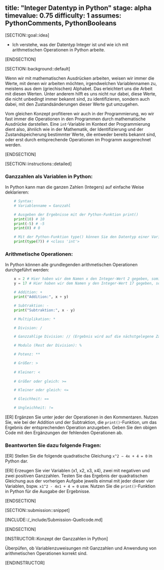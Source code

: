 title: "Integer Datentyp in Python"
stage: alpha
timevalue: 0.75
difficulty: 1
assumes: PythonComments, PythonBooleans
---

[SECTION::goal::idea]

- Ich verstehe, was der Datentyp Integer ist und
wie ich mit arithmetischen Operationen in Python arbeite.

[ENDSECTION]

[SECTION::background::default]

Wenn wir mit mathematischen Ausdrücken arbeiten, weisen wir immer die Werte,
mit denen wir arbeiten möchten, irgendwelchen Variablennamen zu,
meistens aus dem (griechischen) Alphabet. Das erleichtert uns die Arbeit mit diesen Werten.
Unter anderem hilft es uns nicht nur dabei, diese Werte, die nicht unbedingt immer bekannt sind,
zu identifizieren, sondern auch dabei, mit den Zustandsänderungen dieser Werte gut umzugehen.

Vom gleichen Konzept profitieren wir auch in der Programmierung,
wo wir fast immer die Operationen in den Programmen durch mathematische Ausdrücke darstellen.
Eine `int`-Variable im Kontext der Programmierung dient also, ähnlich wie in der Mathematik,
der Identifizierung und der Zustandspeicherung bestimmter Werte, die entweder bereits bekannt sind,
oder erst durch entsprechende Operationen im Programm ausgerechnet werden.

[ENDSECTION]

[SECTION::instructions::detailed]

### Ganzzahlen als Variablen in Python:

In Python kann man die ganzen Zahlen (Integers) auf einfache Weise deklarieren:

```python
    # Syntax:
    # Variablenname = Ganzzahl

    # Ausgeben der Ergebnisse mit der Python-Funktion print() 
    print(10) # 10
    print(-5) # -5
    print(0) # 0

    # Mit der Python-Funktion type() können Sie den Datentyp einer Variable herausfinden. 
    print(type(7)) # <class 'int'> 
```

### Arithmetische Operationen:

In Python können alle grundlegenden arithmetischen Operationen durchgeführt werden:


```python
    x = 2 # Hier haben wir dem Namen x den Integer-Wert 2 gegeben, somit entsteht die Variable x.
    y = 17 # Hier haben wir dem Namen y den Integer-Wert 17 gegeben, somit entsteht die Variable y.

    # Addition: +
    print("Addition:", x + y)

    # Subtraktion: -
    print("Subtraktion:", x - y)

    # Multiplikation: *

    # Division: /

    # Ganzzahlige Division: // (Ergebnis wird auf die nächstgelegene Zahl gerundet)

    # Modulo (Rest der Division): %

    # Potenz: **

    # Größer: >
    
    # Kleiner: <
    
    # Größer oder gleich: >=

    # Kleiner oder gleich: <=

    # Gleichheit: == 

    # Ungleichheit: !=

```

[ER] Ergänzen Sie unter jeder der Operationen in den Kommentaren.
Nutzen Sie, wie bei der Addition und der Subtraktion, die `print()`-Funktion,
um das Ergebnis der entsprechenden Operation anzugeben.
Geben Sie den obigen Code mit den Ergänzungen der fehlenden Operationen ab.

### Beantworten Sie dazu folgende Fragen:

[ER] Stellen Sie die folgende quadratische Gleichung `x^2 − 4x + 4 = 0` in Python dar.

[ER] Erzeugen Sie vier Variablen (x1, x2, x3, x4), zwei mit negativen und zwei positiven Ganzzahlen.
Testen Sie das Ergebnis der quadratischen Gleichung aus der vorherigen Aufgabe jeweils einmal mit
jeder dieser vier Variablen, bspw. `x1^2 - 4x1 + 4 = 0` usw.
Nutzen Sie die `print()`-Funktion in Python für die Ausgabe der Ergebnisse. 

[ENDSECTION]

[SECTION::submission::snippet]

[INCLUDE::/_include/Submission-Quellcode.md]

[ENDSECTION]

[INSTRUCTOR::Konzept der Ganzzahlen in Python]

Überpüfen, ob Variablenzuweisungen mit Ganzzahlen und Anwendung von
arithmetischen Operationen korrekt sind.

[ENDINSTRUCTOR]
